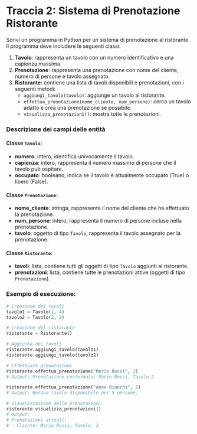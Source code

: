 # Traccia 2: Sistema di Prenotazione Ristorante

Scrivi un programma in Python per un sistema di prenotazione al ristorante. Il programma deve includere le seguenti classi:

1. **Tavolo**: rappresenta un tavolo con un numero identificativo e una capienza massima.
2. **Prenotazione**: rappresenta una prenotazione con nome del cliente, numero di persone e tavolo assegnato.
3. **Ristorante**: contiene una lista di tavoli disponibili e prenotazioni, con i seguenti metodi:
    - `aggiungi_tavolo(tavolo)`: aggiunge un tavolo al ristorante.
    - `effettua_prenotazione(nome_cliente, num_persone)`: cerca un tavolo adatto e crea una prenotazione se possibile.
    - `visualizza_prenotazioni()`: mostra tutte le prenotazioni.

### Descrizione dei campi delle entità

#### Classe `Tavolo`:
- **numero**: intero, identifica univocamente il tavolo.
- **capienza**: intero, rappresenta il numero massimo di persone che il tavolo può ospitare.
- **occupato**: booleano, indica se il tavolo è attualmente occupato (True) o libero (False).

#### Classe `Prenotazione`:
- **nome_cliente**: stringa, rappresenta il nome del cliente che ha effettuato la prenotazione.
- **num_persone**: intero, rappresenta il numero di persone incluse nella prenotazione.
- **tavolo**: oggetto di tipo `Tavolo`, rappresenta il tavolo assegnato per la prenotazione.

#### Classe `Ristorante`:
- **tavoli**: lista, contiene tutti gli oggetti di tipo `Tavolo` aggiunti al ristorante.
- **prenotazioni**: lista, contiene tutte le prenotazioni attive (oggetti di tipo `Prenotazione`).

### Esempio di esecuzione:

```python
# Creazione dei tavoli
tavolo1 = Tavolo(1, 4)
tavolo2 = Tavolo(2, 2)

# Creazione del ristorante
ristorante = Ristorante()

# Aggiunta dei tavoli
ristorante.aggiungi_tavolo(tavolo1)
ristorante.aggiungi_tavolo(tavolo2)

# Effettuare prenotazioni
ristorante.effettua_prenotazione("Mario Rossi", 2)
# Output: Prenotazione confermata: Mario Rossi, Tavolo 2

ristorante.effettua_prenotazione("Anna Bianchi", 5)
# Output: Nessun tavolo disponibile per 5 persone.

# Visualizzazione delle prenotazioni
ristorante.visualizza_prenotazioni()
# Output:
# Prenotazioni attuali:
# - Cliente: Mario Rossi, Tavolo: 2
